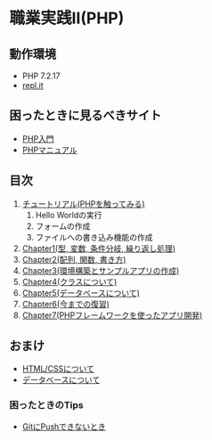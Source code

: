 # 職業実践Ⅱ(PHP)

## 動作環境

- PHP 7.2.17
- [repl.it](https://repl.it)

## 困ったときに見るべきサイト

- [PHP入門](https://www.javadrive.jp/php/)
- [PHPマニュアル](https://www.php.net/manual/ja/index.php)

## 目次

1. [チュートリアル(PHPを触ってみる)](https://github.com/qst-exe/carrier2-php/tree/master/tutorial)
    1. Hello Worldの実行
    1. フォームの作成
    1. ファイルへの書き込み機能の作成
1. [Chapter1(型, 変数, 条件分岐, 繰り返し処理)](https://github.com/qst-exe/carrier2-php/tree/master/chapter1)
1. [Chapter2(配列, 関数, 書き方)](https://github.com/qst-exe/carrier2-php/tree/master/chapter2)
1. [Chapter3(環境構築とサンプルアプリの作成)](https://github.com/qst-exe/carrier2-php/tree/master/chapter3) 
1. [Chapter4(クラスについて)](https://github.com/qst-exe/carrier2-php/tree/master/chapter4) 
1. [Chapter5(データベースについて)](https://github.com/qst-exe/carrier2-php/tree/master/chapter5) 
1. [Chapter6(今までの復習)](https://github.com/qst-exe/carrier2-php/tree/master/chapter6) 
1. [Chapter7(PHPフレームワークを使ったアプリ開発)](https://github.com/qst-exe/carrier2-php/tree/master/chapter7) 

## おまけ

- [HTML/CSSについて](https://docs.google.com/presentation/d/1yxOCtZc6oOuCo-lqpSG5ZxvkGpqAx7qQT5o8z3lDlYE/edit#slide=id.g89d8af4848_0_0)
- [データベースについて](https://docs.google.com/presentation/d/1yP06dB2DNpq79V-D0jb1avFbeVXqKYhosDGgzUqTfr0/edit#slide=id.g89d8af4848_0_0)

### 困ったときのTips

- [GitにPushできないとき](https://wak-tech.com/archives/933)
